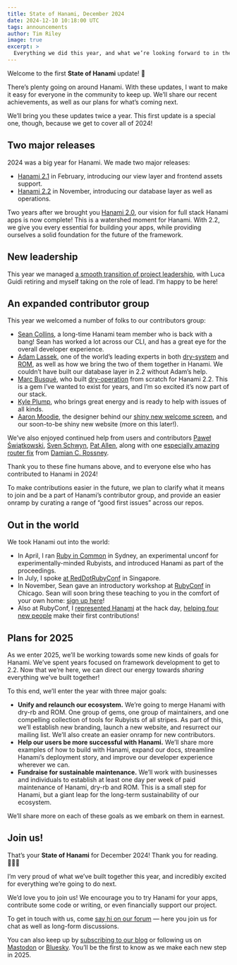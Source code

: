 ```yaml
---
title: State of Hanami, December 2024
date: 2024-12-10 10:18:00 UTC
tags: announcements
author: Tim Riley
image: true
excerpt: >
  Everything we did this year, and what we’re looking forward to in the next. A new kind of update!
---
```


Welcome to the first **State of Hanami** update! 🌸

There’s plenty going on around Hanami. With these updates, I want to make it easy for everyone in the community to keep up. We’ll share our recent achievements, as well as our plans for what’s coming next.

We’ll bring you these updates twice a year. This first update is a special one, though, because we get to cover all of 2024!

## Two major releases

2024 was a big year for Hanami. We made two major releases:

- [Hanami 2.1](https://hanamirb.org/blog/2024/02/27/hanami-210/) in February, introducing our view layer and frontend assets support.
- [Hanami 2.2](https://hanamirb.org/blog/2024/11/05/hanami-220/) in November, introducing our database layer as well as operations.

Two years after we brought you [Hanami 2.0](https://hanamirb.org/blog/2022/11/22/announcing-hanami-200/), our vision for full stack Hanami apps is now complete! This is a watershed moment for Hanami. With 2.2, we give you every essential for building your apps, while providing ourselves a solid foundation for the future of the framework.

## New leadership

This year we managed [a smooth transition of project leadership](https://hanamirb.org/blog/2024/04/04/new-leadership-for-hanami/), with Luca Guidi retiring and myself taking on the role of lead. I’m happy to be here!

## An expanded contributor group

This year we welcomed a number of folks to our contributors group:

- [Sean Collins](https://github.com/cllns), a long-time Hanami team member who is back with a bang! Sean has worked a lot across our CLI, and has a great eye for the overall developer experience.
- [Adam Lassek](https://github.com/alassek), one of the world’s leading experts in both [dry-system](https://github.com/dry-rb/dry-system) and [ROM](https://rom-rb.org), as well as how we bring the two of them together in Hanami. We couldn’t have built our database layer in 2.2 without Adam’s help.
- [Marc Busqué](https://github.com/waiting-for-dev), who built [dry-operation](http://dry-rb.org/gems/dry-operation) from scratch for Hanami 2.2. This is a gem I’ve wanted to exist for years, and I’m so excited it’s now part of our stack.
- [Kyle Plump](https://github.com/kyleplump), who brings great energy and is ready to help with issues of all kinds.
- [Aaron Moodie](https://github.com/aaronmoodie), the designer behind our [shiny new welcome screen](https://hanamirb.org/blog/2024/11/05/hanami-220/), and our soon-to-be shiny new website (more on this later!).

We’ve also enjoyed continued help from users and contributors [Paweł Świątkowski](https://github.com/katafrakt), [Sven Schwyn](https://github.com/svoop), [Pat Allen](https://github.com/pat), along with one [especially amazing router fix](https://github.com/hanami/router/pull/273) from [Damian C. Rossney](https://github.com/dcr8898).

Thank you to these fine humans above, and to everyone else who has contributed to Hanami in 2024!

To make contributions easier in the future, we plan to clarify what it means to join and be a part of Hanami’s contributor group, and provide an easier onramp by curating a range of “good first issues” across our repos.

## Out in the world

We took Hanami out into the world:

- In April, I ran [Ruby in Common](https://rubyincommon.org) in Sydney, an experimental unconf for experimentally-minded Rubyists, and introduced Hanami as part of the proceedings.
- In July, I spoke [at RedDotRubyConf](https://www.rubyvideo.dev/talks/livin-la-vida-hanami-red-dot-ruby-conference-2024) in Singapore.
- In November, Sean gave an introductory workshop at [RubyConf](https://rubyconf.org) in Chicago. Sean will soon bring these teaching to you in the comfort of your own home: [sign up here](http://learnhanami.com)!
- Also at RubyConf, I [represented Hanami](https://discourse.hanamirb.org/t/hanami-hack-day-at-rubyconf-2024/1051/2) at the hack day, [helping four new people](https://ruby.social/@hanami/113482901185245079) make their first contributions!

## Plans for 2025

As we enter 2025, we’ll be working towards some new kinds of goals for Hanami. We’ve spent years focused on framework development to get to 2.2. Now that we’re here, we can direct our energy towards _sharing_ everything we’ve built together!

To this end, we’ll enter the year with three major goals:

- **Unify and relaunch our ecosystem.** We’re going to merge Hanami with dry-rb and ROM. One group of gems, one group of maintainers, and one compelling collection of tools for Rubyists of all stripes. As part of this, we’ll establish new branding, launch a new website, and resurrect our mailing list. We’ll also create an easier onramp for new contributors.
- **Help our users be more successful with Hanami.** We’ll share more examples of how to build with Hanami, expand our docs, streamline Hanami’s deployment story, and improve our developer experience wherever we can.
- **Fundraise for sustainable maintenance.** We’ll work with businesses and individuals to establish at least one day per week of paid maintenance of Hanami, dry-rb and ROM. This is a small step for Hanami, but a giant leap for the long-term sustainability of our ecosystem.

We’ll share more on each of these goals as we embark on them in earnest.

## Join us!

That’s your **State of Hanami** for December 2024! Thank you for reading. 🙇🏻‍♂️

I’m very proud of what we’ve built together this year, and incredibly excited for everything we’re going to do next.

We’d love you to join us! We encourage you to try Hanami for your apps, contribute some code or writing, or even financially support our project.

To get in touch with us, come [say hi on our forum](https://discourse.hanamirb.org) — here you join us for chat as well as long-form discussions.

You can also keep up by [subscribing to our blog](https://hanamirb.org) or following us on [Mastodon](https://ruby.social/@hanami) or [Bluesky](https://bsky.app/profile/hanamirb.org). You’ll be the first to know as we make each new step in 2025.
